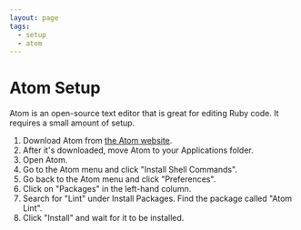 ```yaml
---
layout: page
tags:
  - setup
  - atom
---
```


# Atom Setup

Atom is an open-source text editor that is great for editing Ruby code. It
requires a small amount of setup.

1. Download Atom from [the Atom website](https://atom.io/).
2. After it's downloaded, move Atom to your Applications folder.
3. Open Atom.
4. Go to the Atom menu and click "Install Shell Commands".
5. Go back to the Atom menu and click "Preferences".
6. Click on "Packages" in the left-hand column.
7. Search for "Lint" under Install Packages.
   Find the package called "Atom Lint".
8. Click "Install" and wait for it to be installed.
